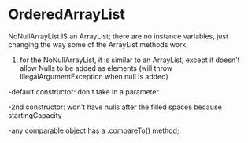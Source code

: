 # OrderedArrayList

NoNullArrayList IS an ArrayList; there are no instance variables, just changing the way some of the ArrayList methods work

1) for the NoNullArrayList, it is similar to an ArrayList, except it doesn't allow Nulls to be added as elements (will throw IllegalArgumentException when null is added)

-default constructor: don't take in a parameter

-2nd constructor: won't have nulls after the filled spaces because startingCapacity

-any comparable object has a .compareTo() method;
